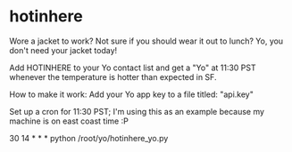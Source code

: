 hotinhere
=========

Wore a jacket to work? Not sure if you should wear it out to lunch? Yo, you don't need your jacket today!

Add HOTINHERE to your Yo contact list and get a "Yo" at 11:30 PST whenever the temperature is hotter than expected in SF. 

How to make it work:
Add your Yo app key to a file titled: "api.key"

Set up a cron for 11:30 PST; I'm using this as an example because my machine is on east coast time :P

30 14 * * * python /root/yo/hotinhere_yo.py
